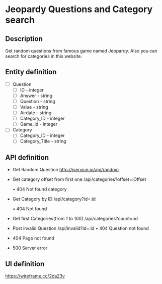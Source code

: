 # Jeopardy Questions and Category search

## Description
   Get random questions from famous game named Jeopardy. Also you can search for categories in this website.     

## Entity definition
- [ ] Question
    - [ ] ID - integer
    - [ ] Answer - string
    - [ ] Question - string
    - [ ] Value - string
    - [ ] Airdate - string
    - [ ] Category_ID - integer
    - [ ] Game_id - integer
    
- [ ] Category
    - [ ] Category_ID - integer
    - [ ] Category_Title - string

## API definition
- Get Random Question http://jservice.io/api/random

- Get category offset from first one /api/categories?offset=:Offset

   • 404 Not found category
   
- Get Category by ID /api/category?id=:id

   • 404 Not found
   
- Get first Categories(from 1 to 100) /api/categories?count=:id

- Post invalid Question /api/invalid?id=:id
   • 404 Question not found

- 404 Page not found

- 500 Server error


## UI definition

https://wireframe.cc/2da23v
